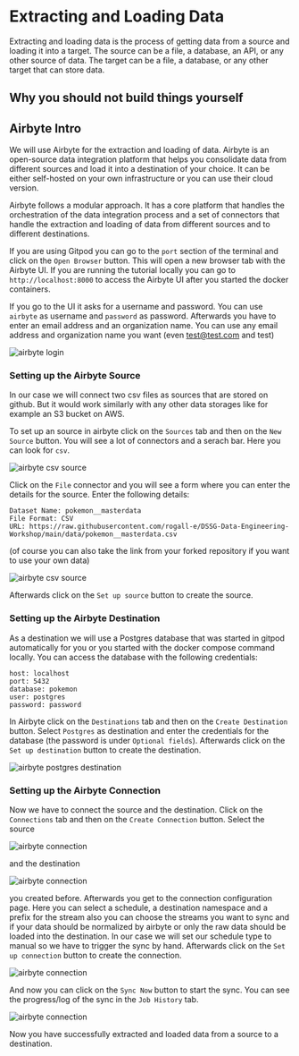 # Extracting and Loading Data

Extracting and loading data is the process of getting data from a source and loading it into a target. The source can be a file, a database, an API, or any other source of data. The target can be a file, a database, or any other target that can store data.


## Why you should not build things yourself


## Airbyte Intro

We will use Airbyte for the extraction and loading of data. Airbyte is an open-source data integration platform that helps you consolidate data from different sources and load it into a destination of your choice. It can be either self-hosted on your own infrastructure or you can use their cloud version. 

Airbyte follows a modular approach. It has a core platform that handles the orchestration of the data integration process and a set of connectors that handle the extraction and loading of data from different sources and to different destinations.

If you are using Gitpod you can go to the `port` section of the terminal and click on the `Open Browser` button. This will open a new browser tab with the Airbyte UI. If you are running the tutorial locally you can go to `http://localhost:8000` to access the Airbyte UI after you started the docker containers.

If you go to the UI it asks for a username and password. You can use `airbyte` as username and `password` as password. Afterwards you have to enter an email address and an organization name. You can use any email address and organization name you want (even test@test.com and test)

![airbyte login](../images/airbyte_user_setup.png)


### Setting up the Airbyte Source

In our case we will connect two csv files as sources that are stored on github. But it would work similarly with any other data storages like for example an S3 bucket on AWS.

To set up an source in airbyte click on the `Sources` tab and then on the `New Source` button. You will see a lot of connectors and a serach bar. Here you can look for `csv`. 

![airbyte csv source](../images/airbyte_source_step1.png)

Click on the `File` connector and you will see a form where you can enter the details for the source. Enter the following details:

```
Dataset Name: pokemon__masterdata
File Format: CSV
URL: https://raw.githubusercontent.com/rogall-e/DSSG-Data-Engineering-Workshop/main/data/pokemon__masterdata.csv
```

(of course you can also take the link from your forked repository if you want to use your own data)

![airbyte csv source](../images/airbyte_source_step2.png)

Afterwards click on the `Set up source` button to create the source.


### Setting up the Airbyte Destination

As a destination we will use a Postgres database that was started in gitpod automatically for you or you started with the docker compose command locally. You can access the database with the following credentials:

```
host: localhost
port: 5432
database: pokemon
user: postgres
password: password
```

In Airbyte click on the `Destinations` tab and then on the `Create Destination` button. Select `Postgres` as destination and enter the credentials for the database (the password is under `Optional fields`). Afterwards click on the `Set up destination` button to create the destination.

![airbyte postgres destination](../images/airbyte_destination.png)

### Setting up the Airbyte Connection

Now we have to connect the source and the destination. Click on the `Connections` tab and then on the `Create Connection` button. Select the source 

![airbyte connection](../images/airbyte_connection_source.png)

and the destination 

![airbyte connection](../images/airbyte_connection_destination.png)

you created before. Afterwards you get to the connection configuration page. Here you can select a schedule, a destination namespace and a prefix for the stream also you can choose the streams you want to sync and if your data should be normalized by airbyte or only the raw data should be loaded into the destination. In our case we will set our schedule type to manual so we have to trigger the sync by hand. Afterwards click on the `Set up connection` button to create the connection.

![airbyte connection](../images/airbyte_connection_config.png)

And now you can click on the `Sync Now` button to start the sync. You can see the progress/log of the sync in the `Job History` tab.

![airbyte connection](../images/airbyte_connection_sync.png)

Now you have successfully extracted and loaded data from a source to a destination. 
